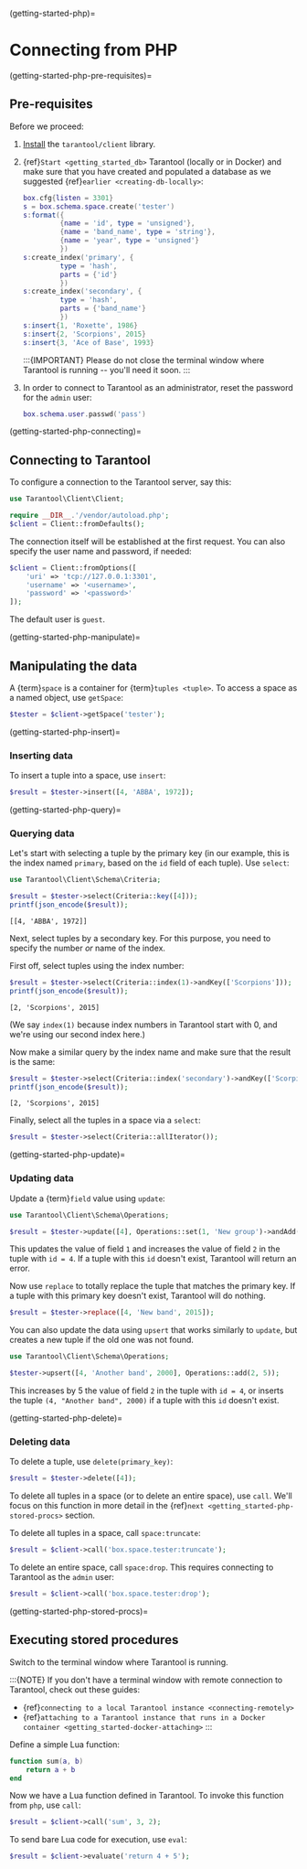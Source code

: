 (getting-started-php)=

# Connecting from PHP

(getting-started-php-pre-requisites)=

## Pre-requisites

Before we proceed:

1. [Install](https://github.com/tarantool-php/client#installation)
   the `tarantool/client` library.

2. {ref}`Start <getting_started_db>` Tarantool (locally or in Docker)
   and make sure that you have created and populated a database as we suggested
   {ref}`earlier <creating-db-locally>`:

   ```lua
   box.cfg{listen = 3301}
   s = box.schema.space.create('tester')
   s:format({
            {name = 'id', type = 'unsigned'},
            {name = 'band_name', type = 'string'},
            {name = 'year', type = 'unsigned'}
            })
   s:create_index('primary', {
            type = 'hash',
            parts = {'id'}
            })
   s:create_index('secondary', {
            type = 'hash',
            parts = {'band_name'}
            })
   s:insert{1, 'Roxette', 1986}
   s:insert{2, 'Scorpions', 2015}
   s:insert{3, 'Ace of Base', 1993}
   ```

   :::{IMPORTANT}
   Please do not close the terminal window
   where Tarantool is running -- you'll need it soon.
   :::

3. In order to connect to Tarantool as an administrator, reset the password
   for the `admin` user:

   ```lua
   box.schema.user.passwd('pass')
   ```

(getting-started-php-connecting)=

## Connecting to Tarantool

To configure a connection to the Tarantool server, say this:

```php
use Tarantool\Client\Client;

require __DIR__.'/vendor/autoload.php';
$client = Client::fromDefaults();
```

The connection itself will be established at the first request.
You can also specify the user name and password, if needed:

```php
$client = Client::fromOptions([
    'uri' => 'tcp://127.0.0.1:3301',
    'username' => '<username>',
    'password' => '<password>'
]);
```

The default user is `guest`.

(getting-started-php-manipulate)=

## Manipulating the data

A {term}`space` is a container for {term}`tuples <tuple>`. To access a space as a named object,
use `getSpace`:

```php
$tester = $client->getSpace('tester');
```

(getting-started-php-insert)=

### Inserting data

To insert a tuple into a space, use `insert`:

```php
$result = $tester->insert([4, 'ABBA', 1972]);
```

(getting-started-php-query)=

### Querying data

Let's start with selecting a tuple by the primary key
(in our example, this is the index named `primary`, based on the `id` field
of each tuple). Use `select`:

```php
use Tarantool\Client\Schema\Criteria;

$result = $tester->select(Criteria::key([4]));
printf(json_encode($result));
```

```none
[[4, 'ABBA', 1972]]
```

Next, select tuples by a secondary key.
For this purpose, you need to specify the number *or* name of the index.

First off, select tuples using the index number:

```php
$result = $tester->select(Criteria::index(1)->andKey(['Scorpions']));
printf(json_encode($result));
```

```none
[2, 'Scorpions', 2015]
```

(We say `index(1)` because index numbers in Tarantool start with 0,
and we're using our second index here.)

Now make a similar query by the index name and make sure that the result
is the same:

```php
$result = $tester->select(Criteria::index('secondary')->andKey(['Scorpions']));
printf(json_encode($result));
```

```none
[2, 'Scorpions', 2015]
```

Finally, select all the tuples in a space via a `select`:

```php
$result = $tester->select(Criteria::allIterator());
```

(getting-started-php-update)=

### Updating data

Update a {term}`field` value using `update`:

```php
use Tarantool\Client\Schema\Operations;

$result = $tester->update([4], Operations::set(1, 'New group')->andAdd(2, 2));
```

This updates the value of field `1` and increases the value of field `2`
in the tuple with `id = 4`. If a tuple with this `id` doesn't exist,
Tarantool will return an error.

Now use `replace` to totally replace the tuple that matches the
primary key. If a tuple with this primary key doesn't exist, Tarantool will
do nothing.

```php
$result = $tester->replace([4, 'New band', 2015]);
```

You can also update the data using `upsert` that works similarly
to `update`, but creates a new tuple if the old one was not found.

```php
use Tarantool\Client\Schema\Operations;

$tester->upsert([4, 'Another band', 2000], Operations::add(2, 5));
```

This increases by 5 the value of field `2` in the tuple with `id = 4`, or
inserts the tuple `(4, "Another band", 2000)` if a tuple with this `id`
doesn't exist.

(getting-started-php-delete)=

### Deleting data

To delete a tuple, use `delete(primary_key)`:

```php
$result = $tester->delete([4]);
```

To delete all tuples in a space (or to delete an entire space), use `call`.
We'll focus on this function in more detail in the
{ref}`next <getting_started-php-stored-procs>` section.

To delete all tuples in a space, call `space:truncate`:

```php
$result = $client->call('box.space.tester:truncate');
```

To delete an entire space, call `space:drop`.
This requires connecting to Tarantool as the `admin` user:

```php
$result = $client->call('box.space.tester:drop');
```

(getting-started-php-stored-procs)=

## Executing stored procedures

Switch to the terminal window where Tarantool is running.

:::{NOTE}
If you don't have a terminal window with remote connection to Tarantool,
check out these guides:

- {ref}`connecting to a local Tarantool instance <connecting-remotely>`
- {ref}`attaching to a Tarantool instance that runs in a Docker container <getting_started-docker-attaching>`
:::

Define a simple Lua function:

```lua
function sum(a, b)
    return a + b
end
```

Now we have a Lua function defined in Tarantool. To invoke this function from
`php`, use `call`:

```php
$result = $client->call('sum', 3, 2);
```

To send bare Lua code for execution, use `eval`:

```php
$result = $client->evaluate('return 4 + 5');
```

